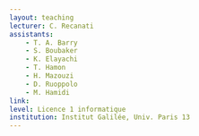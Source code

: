 ```yaml
---
layout: teaching
lecturer: C. Recanati
assistants:
    - T. A. Barry
    - S. Boubaker
    - K. Elayachi
    - T. Hamon
    - H. Mazouzi
    - D. Ruoppolo
    - M. Hamidi
link:
level: Licence 1 informatique
institution: Institut Galilée, Univ. Paris 13
---
```

